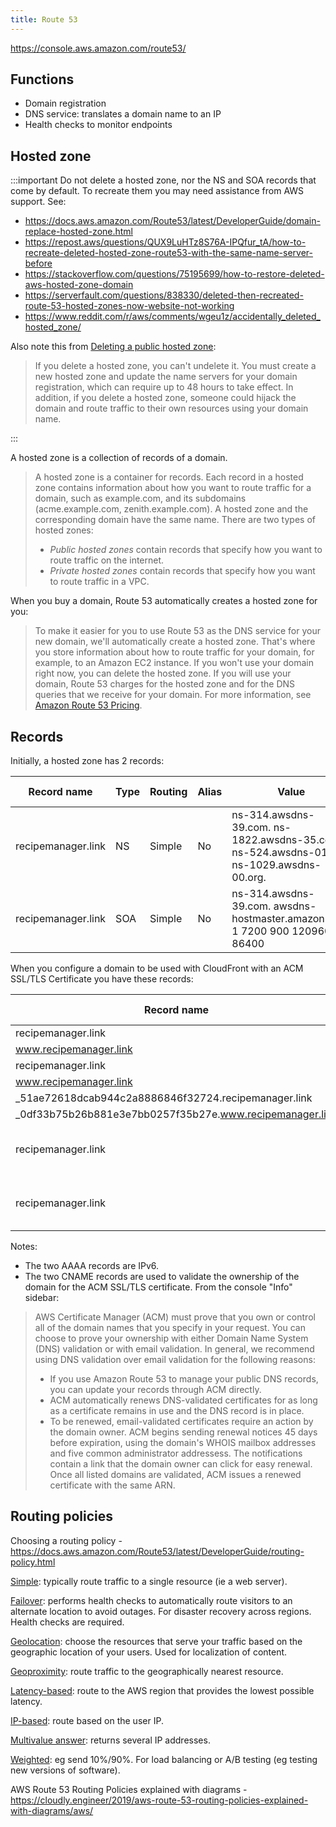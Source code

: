 ```yaml
---
title: Route 53
---
```


https://console.aws.amazon.com/route53/

## Functions

- Domain registration
- DNS service: translates a domain name to an IP
- Health checks to monitor endpoints

## Hosted zone

:::important
Do not delete a hosted zone, nor the NS and SOA records that come by default. To recreate them you may need assistance from AWS support. See:

- https://docs.aws.amazon.com/Route53/latest/DeveloperGuide/domain-replace-hosted-zone.html
- https://repost.aws/questions/QUX9LuHTz8S76A-IPQfur_tA/how-to-recreate-deleted-hosted-zone-route53-with-the-same-name-server-before
- https://stackoverflow.com/questions/75195699/how-to-restore-deleted-aws-hosted-zone-domain
- https://serverfault.com/questions/838330/deleted-then-recreated-route-53-hosted-zones-now-website-not-working
- https://www.reddit.com/r/aws/comments/wgeu1z/accidentally_deleted_hosted_zone/

Also note this from [Deleting a public hosted zone](https://docs.aws.amazon.com/Route53/latest/DeveloperGuide/DeleteHostedZone.html):

> If you delete a hosted zone, you can't undelete it. You must create a new hosted zone and update the name servers for your domain registration, which can require up to 48 hours to take effect. In addition, if you delete a hosted zone, someone could hijack the domain and route traffic to their own resources using your domain name.

:::

A hosted zone is a collection of records of a domain.

> A hosted zone is a container for records. Each record in a hosted zone contains information about how you want to route traffic for a domain, such as example.com, and its subdomains (acme.example.com, zenith.example.com). A hosted zone and the corresponding domain have the same name. There are two types of hosted zones:
>
> - _Public hosted zones_ contain records that specify how you want to route traffic on the internet.
> - _Private hosted zones_ contain records that specify how you want to route traffic in a VPC.

When you buy a domain, Route 53 automatically creates a hosted zone for you:

> To make it easier for you to use Route 53 as the DNS service for your new domain, we'll automatically create a hosted zone. That's where you store information about how to route traffic for your domain, for example, to an Amazon EC2 instance. If you won't use your domain right now, you can delete the hosted zone. If you will use your domain, Route 53 charges for the hosted zone and for the DNS queries that we receive for your domain. For more information, see [Amazon Route 53 Pricing](http://aws.amazon.com/route53/pricing/).

## Records

Initially, a hosted zone has 2 records:

| Record name        | Type | Routing | Alias | Value                                                                                       | TTL (seconds) |
| ------------------ | ---- | ------- | ----- | ------------------------------------------------------------------------------------------- | ------------- |
| recipemanager.link | NS   | Simple  | No    | ns-314.awsdns-39.com. ns-1822.awsdns-35.co.uk. ns-524.awsdns-01.net. ns-1029.awsdns-00.org. | 172800        |
| recipemanager.link | SOA  | Simple  | No    | ns-314.awsdns-39.com. awsdns-hostmaster.amazon.com. 1 7200 900 1209600 86400                | 900           |

When you configure a domain to be used with CloudFront with an ACM SSL/TLS Certificate you have these records:

| Record name                                               | Type  | Routing | Alias | Value/Route traffic to                                                                      | TTL (seconds) |
| --------------------------------------------------------- | ----- | ------- | ----- | ------------------------------------------------------------------------------------------- | ------------- |
| recipemanager.link                                        | A     | Simple  | Yes   | d36iaepzett3qz.cloudfront.net.                                                              | -             |
| www.recipemanager.link                                    | A     | Simple  | Yes   | d36iaepzett3qz.cloudfront.net.                                                              | -             |
| recipemanager.link                                        | AAAA  | Simple  | Yes   | d36iaepzett3qz.cloudfront.net.                                                              | -             |
| www.recipemanager.link                                    | AAAA  | Simple  | Yes   | d36iaepzett3qz.cloudfront.net.                                                              | -             |
| \_51ae72618dcab944c2a8886846f32724.recipemanager.link     | CNAME | Simple  | No    | d36iaepzett3qz.cloudfront.net.                                                              | 60            |
| \_0df33b75b26b881e3e7bb0257f35b27e.www.recipemanager.link | CNAME | Simple  | No    | d36iaepzett3qz.cloudfront.net.                                                              | 60            |
| recipemanager.link                                        | NS    | Simple  | No    | ns-314.awsdns-39.com. ns-1822.awsdns-35.co.uk. ns-524.awsdns-01.net. ns-1029.awsdns-00.org. | 172800        |
| recipemanager.link                                        | SOA   | Simple  | No    | ns-314.awsdns-39.com. awsdns-hostmaster.amazon.com. 1 7200 900 1209600 86400                | 900           |

Notes:

- The two AAAA records are IPv6.
- The two CNAME records are used to validate the ownership of the domain for the ACM SSL/TLS certificate. From the console "Info" sidebar:

> AWS Certificate Manager (ACM) must prove that you own or control all of the domain names that you specify in your request. You can choose to prove your ownership with either Domain Name System (DNS) validation or with email validation. In general, we recommend using DNS validation over email validation for the following reasons:
>
> - If you use Amazon Route 53 to manage your public DNS records, you can update your records through ACM directly.
> - ACM automatically renews DNS-validated certificates for as long as a certificate remains in use and the DNS record is in place.
> - To be renewed, email-validated certificates require an action by the domain owner. ACM begins sending renewal notices 45 days before expiration, using the domain's WHOIS mailbox addresses and five common administrator addressess. The notifications contain a link that the domain owner can click for easy renewal. Once all listed domains are validated, ACM issues a renewed certificate with the same ARN.

## Routing policies

Choosing a routing policy - https://docs.aws.amazon.com/Route53/latest/DeveloperGuide/routing-policy.html

[Simple](https://docs.aws.amazon.com/Route53/latest/DeveloperGuide/routing-policy-simple.html): typically route traffic to a single resource (ie a web server).

[Failover](https://docs.aws.amazon.com/Route53/latest/DeveloperGuide/routing-policy-failover.html): performs health checks to automatically route visitors to an alternate location to avoid outages. For disaster recovery across regions. Health checks are required.

[Geolocation](https://docs.aws.amazon.com/Route53/latest/DeveloperGuide/routing-policy-geo.html): choose the resources that serve your traffic based on the geographic location of your users. Used for localization of content.

[Geoproximity](https://docs.aws.amazon.com/Route53/latest/DeveloperGuide/routing-policy-geoproximity.html): route traffic to the geographically nearest resource.

[Latency-based](https://docs.aws.amazon.com/Route53/latest/DeveloperGuide/routing-policy-latency.html): route to the AWS region that provides the lowest possible latency.

[IP-based](https://docs.aws.amazon.com/Route53/latest/DeveloperGuide/routing-policy-ipbased.html): route based on the user IP.

[Multivalue answer](https://docs.aws.amazon.com/Route53/latest/DeveloperGuide/routing-policy-multivalue.html): returns several IP addresses.

[Weighted](https://docs.aws.amazon.com/Route53/latest/DeveloperGuide/routing-policy-weighted.html): eg send 10%/90%. For load balancing or A/B testing (eg testing new versions of software).

AWS Route 53 Routing Policies explained with diagrams - https://cloudly.engineer/2019/aws-route-53-routing-policies-explained-with-diagrams/aws/
